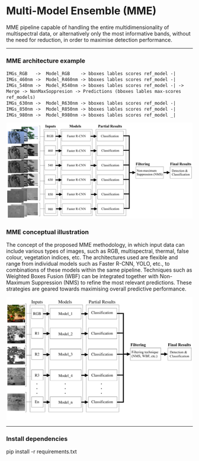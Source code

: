 #  Multi-Model Ensemble (MME)

MME pipeline capable of handling the entire multidimensionality of multispectral data, or alternatively only the most informative bands, without the need for reduction, in order to maximise detection performance.

---

### MME architecture example
```
IMGs_RGB   ->  Model_RGB    -> bboxes lables scores ref_model -|
IMGs_460nm ->  Model_R460nm -> bboxes lables scores ref_model -| 
IMGs_540nm ->  Model_R540nm -> bboxes lables scores ref_model -| -> Merge -> NonMaxSoppresion -> Predictions (bboxes lables max-scores ref_models)
IMGs_630nm ->  Model_R630nm -> bboxes lables scores ref_model -| 
IMGs_850nm ->  Model_R850nm -> bboxes lables scores ref_model -|                                                     
IMGs_980nm ->  Model_R980nm -> bboxes lables scores ref_model _|
```

![MME architecture overview](./images/MME_ALL_IMG.png)


### MME conceptual illustration
The concept of the proposed MME methodology, in which input data can include various types of images, such as RGB, multispectral, thermal, false colour, vegetation indices, etc. The architectures used are flexible and range from individual models such as Faster R-CNN, YOLO, etc., to combinations of these models within the same pipeline. Techniques such as Weighted Boxes Fusion (WBF) can be integrated together with Non-Maximum Suppression (NMS) to refine the most relevant predictions. These strategies are geared towards maximising overall predictive performance.

![MME architecture overview](./images/Generic_MultidimData_MME.png)

---

### Install dependencies
pip install -r requirements.txt
